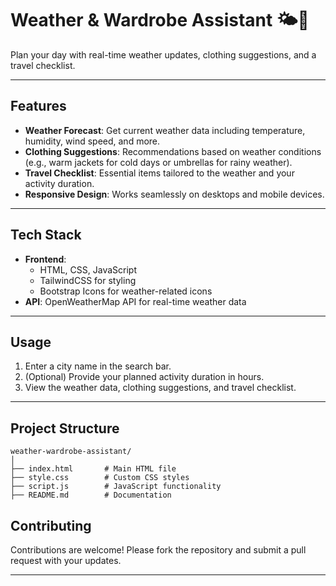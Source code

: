 
# **Weather & Wardrobe Assistant 🌤️👗**

Plan your day with real-time weather updates, clothing suggestions, and a travel checklist.

---

## **Features**
- **Weather Forecast**: Get current weather data including temperature, humidity, wind speed, and more.
- **Clothing Suggestions**: Recommendations based on weather conditions (e.g., warm jackets for cold days or umbrellas for rainy weather).
- **Travel Checklist**: Essential items tailored to the weather and your activity duration.
- **Responsive Design**: Works seamlessly on desktops and mobile devices.

---

## **Tech Stack**
- **Frontend**: 
  - HTML, CSS, JavaScript
  - TailwindCSS for styling
  - Bootstrap Icons for weather-related icons
- **API**: OpenWeatherMap API for real-time weather data

---




## **Usage**
1. Enter a city name in the search bar.
2. (Optional) Provide your planned activity duration in hours.
3. View the weather data, clothing suggestions, and travel checklist.

---

## **Project Structure**
```plaintext
weather-wardrobe-assistant/
│
├── index.html       # Main HTML file
├── style.css        # Custom CSS styles
├── script.js        # JavaScript functionality
├── README.md        # Documentation
```



## **Contributing**
Contributions are welcome! Please fork the repository and submit a pull request with your updates.

---


